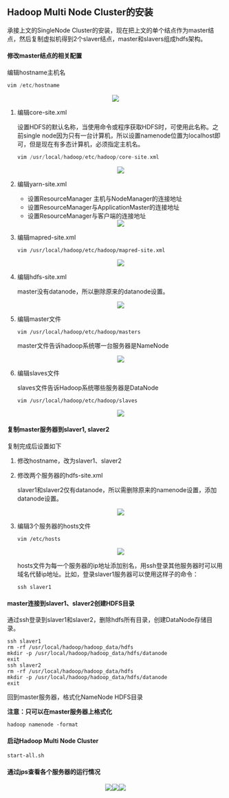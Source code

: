 ### 

## Hadoop Multi Node Cluster的安装

承接上文的SingleNode Cluster的安装，现在把上文的单个结点作为master结点，然后复制虚拟机得到2个slaver结点，master和slavers组成hdfs架构。

#### 修改master结点的相关配置

编辑hostname主机名

```c++
vim /etc/hostname
```

<center>
    <img src="C:\Users\USER\Desktop\1.png"/>
</center>

1. 编辑core-site.xml

   设置HDFS的默认名称，当使用命令或程序获取HDFS时，可使用此名称。之前single node因为只有一台计算机，所以设置namenode位置为localhost即可，但是现在有多态计算机，必须指定主机名。

   ```c++
   vim /usr/local/hadoop/etc/hadoop/core-site.xml
   ```

   <center>
       <img src="C:\Users\USER\Desktop\2.png"/>
   </center>

2. 编辑yarn-site.xml

   - 设置ResourceManager 主机与NodeManager的连接地址
   - 设置ResourceManager与ApplicationMaster的连接地址
   - 设置ResourceManager与客户端的连接地址

   <center>
       <img src="C:\Users\USER\Desktop\3.png"/>
   </center>

3. 编辑mapred-site.xml

   ```
   vim /usr/local/hadoop/etc/hadoop/mapred-site.xml
   ```

   <center>
       <img src="C:\Users\USER\Desktop\4.png"/>
   </center>

4. 编辑hdfs-site.xml

   master没有datanode，所以删除原来的datanode设置。

   <center>
       <img src="C:\Users\USER\Desktop\5.png"/>
   </center>

5. 编辑master文件

   ```
   vim /usr/local/hadoop/etc/hadoop/masters		
   ```

   master文件告诉hadoop系统哪一台服务器是NameNode

   <center>
       <img src="C:\Users\USER\Desktop\6.png"/>
   </center>

6. 编辑slaves文件

   slaves文件告诉Hadoop系统哪些服务器是DataNode

   ```
   vim /usr/local/hadoop/etc/hadoop/slaves	
   ```

   <center>
       <img src="C:\Users\USER\Desktop\7.png"/>
   </center>

#### 复制master服务器到slaver1, slaver2

复制完成后设置如下

1. 修改hostname，改为slaver1、slaver2

2. 修改两个服务器的hdfs-site.xml

   slaver1和slaver2仅有datanode，所以需删除原来的namenode设置，添加datanode设置。

   <center>
       <img src="C:\Users\USER\Desktop\9.png"/>
   </center>

3. 编辑3个服务器的hosts文件

   ```
   vim /etc/hosts
   ```

   <center>
       <img src="C:\Users\USER\Desktop\8.png"/>
   </center>

   hosts文件为每一个服务器的ip地址添加别名，用ssh登录其他服务器时可以用域名代替ip地址。比如，登录slaver1服务器可以使用这样子的命令：

   ```
   ssh slaver1
   ```

#### master连接到slaver1、slaver2创建HDFS目录

通过ssh登录到slaver1和slaver2，删除hdfs所有目录，创建DataNode存储目录。

```
ssh slaver1
rm -rf /usr/local/hadoop/hadoop_data/hdfs
mkdir -p /usr/local/hadoop/hadoop_data/hdfs/datanode
exit
ssh slaver2
rm -rf /usr/local/hadoop/hadoop_data/hdfs
mkdir -p /usr/local/hadoop/hadoop_data/hdfs/datanode
exit
```

回到master服务器，格式化NameNode HDFS目录

**注意：只可以在master服务器上格式化**

```
hadoop namenode -format	
```

#### 启动Hadoop Multi Node Cluster

```
start-all.sh
```

#### 通过jps查看各个服务器的运行情况

<center>
    <img src="C:\Users\USER\Desktop\11.png"/><img src="C:\Users\USER\Desktop\12.png"/><img src="C:\Users\USER\Desktop\10.png"/>
</center>



